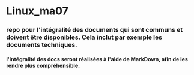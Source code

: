 # Linux_ma07
<h3>repo pour l'intégralité des documents qui sont communs et doivent être disponibles. Cela inclut par exemple les documents techniques.</h3>

<h4>l'intégralité des docs seront réalisées à l'aide de MarkDown, afin de les rendre plus compréhensible.</h4>

